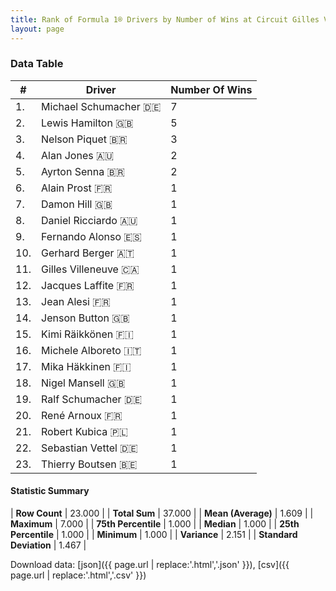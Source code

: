 ```yaml
---
title: Rank of Formula 1® Drivers by Number of Wins at Circuit Gilles Villeneuve
layout: page
---
```


<canvas id="chart" width="400" height="180"></canvas>
<script>
var data = {
    "datasets": [
        {
            "backgroundColor": [
                "#f3a935",
                "#f3a935",
                "#f3a935",
                "#f3a935",
                "#f3a935",
                "#f3a935",
                "#f3a935",
                "#f3a935",
                "#f3a935",
                "#f3a935",
                "#f3a935",
                "#f3a935",
                "#f3a935",
                "#f3a935",
                "#f3a935",
                "#f3a935",
                "#f3a935",
                "#f3a935",
                "#f3a935",
                "#f3a935",
                "#f3a935",
                "#f3a935",
                "#f3a935"
            ],
            "borderColor": [
                "#f68639",
                "#f68639",
                "#f68639",
                "#f68639",
                "#f68639",
                "#f68639",
                "#f68639",
                "#f68639",
                "#f68639",
                "#f68639",
                "#f68639",
                "#f68639",
                "#f68639",
                "#f68639",
                "#f68639",
                "#f68639",
                "#f68639",
                "#f68639",
                "#f68639",
                "#f68639",
                "#f68639",
                "#f68639",
                "#f68639"
            ],
            "borderWidth": 1,
            "data": [
                7.0,
                5.0,
                3.0,
                2.0,
                2.0,
                1.0,
                1.0,
                1.0,
                1.0,
                1.0,
                1.0,
                1.0,
                1.0,
                1.0,
                1.0,
                1.0,
                1.0,
                1.0,
                1.0,
                1.0,
                1.0,
                1.0,
                1.0
            ],
            "label": "Number Of Wins"
        }
    ],
    "labels": [
        "Michael Schumacher",
        "Lewis Hamilton",
        "Nelson Piquet",
        "Alan Jones",
        "Ayrton Senna",
        "Alain Prost",
        "Damon Hill",
        "Daniel Ricciardo",
        "Fernando Alonso",
        "Gerhard Berger",
        "Gilles Villeneuve",
        "Jacques Laffite",
        "Jean Alesi",
        "Jenson Button",
        "Kimi Räikkönen",
        "Michele Alboreto",
        "Mika Häkkinen",
        "Nigel Mansell",
        "Ralf Schumacher",
        "René Arnoux",
        "Robert Kubica",
        "Sebastian Vettel",
        "Thierry Boutsen"
    ]
};
var options = {
  legend: {
    display: false
  },
  scales: {
    xAxes: [{
      ticks: {
        beginAtZero: true,
        maxRotation: 180,
        display: window.innerWidth > 800
      }
    }],
    yAxes: [{
      ticks: {
        beginAtZero: true
      }
    }]
  },
  onResize: function(chart, size) {
    chart.options.scales.xAxes[0].ticks.display = size.width > 800;
  }
};
var chart = new Chart("chart", {
    data: data,
    type: 'bar',
    options: options
});
</script>



### Data Table

| # | Driver | Number Of Wins |
|--|--|--|
| 1. | Michael Schumacher 🇩🇪 | 7 |
| 2. | Lewis Hamilton 🇬🇧 | 5 |
| 3. | Nelson Piquet 🇧🇷 | 3 |
| 4. | Alan Jones 🇦🇺 | 2 |
| 5. | Ayrton Senna 🇧🇷 | 2 |
| 6. | Alain Prost 🇫🇷 | 1 |
| 7. | Damon Hill 🇬🇧 | 1 |
| 8. | Daniel Ricciardo 🇦🇺 | 1 |
| 9. | Fernando Alonso 🇪🇸 | 1 |
| 10. | Gerhard Berger 🇦🇹 | 1 |
| 11. | Gilles Villeneuve 🇨🇦 | 1 |
| 12. | Jacques Laffite 🇫🇷 | 1 |
| 13. | Jean Alesi 🇫🇷 | 1 |
| 14. | Jenson Button 🇬🇧 | 1 |
| 15. | Kimi Räikkönen 🇫🇮 | 1 |
| 16. | Michele Alboreto 🇮🇹 | 1 |
| 17. | Mika Häkkinen 🇫🇮 | 1 |
| 18. | Nigel Mansell 🇬🇧 | 1 |
| 19. | Ralf Schumacher 🇩🇪 | 1 |
| 20. | René Arnoux 🇫🇷 | 1 |
| 21. | Robert Kubica 🇵🇱 | 1 |
| 22. | Sebastian Vettel 🇩🇪 | 1 |
| 23. | Thierry Boutsen 🇧🇪 | 1 |

#### Statistic Summary

| **Row Count** | 23.000 |
| **Total Sum** | 37.000 |
| **Mean (Average)** | 1.609 |
| **Maximum** | 7.000 |
| **75th Percentile** | 1.000 |
| **Median** | 1.000 |
| **25th Percentile** | 1.000 |
| **Minimum** | 1.000 |
| **Variance** | 2.151 |
| **Standard Deviation** | 1.467 |

Download data: [json]({{ page.url | replace:'.html','.json' }}), [csv]({{ page.url | replace:'.html','.csv' }})

